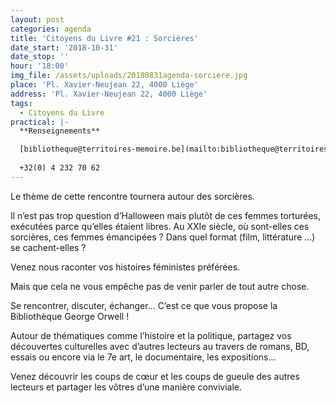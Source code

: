 ```yaml
---
layout: post
categories: agenda
title: 'Citoyens du Livre #21 : Sorcières'
date_start: '2018-10-31'
date_stop: ''
hour: '18:00'
img_file: /assets/uploads/20180831agenda-sorciere.jpg
place: 'Pl. Xavier-Neujean 22, 4000 Liège'
address: 'Pl. Xavier-Neujean 22, 4000 Liège'
tags:
  - Citoyens du Livre
practical: |-
  **Renseignements**  

  [bibliotheque@territoires-memoire.be](mailto:bibliotheque@territoires-memoire.be)
  
  +32(0) 4 232 70 62
---
```

Le thème de cette rencontre tournera autour des sorcières. 

Il n’est pas trop question d’Halloween mais plutôt de ces femmes torturées, exécutées parce qu’elles étaient libres. Au XXIe siècle, où sont-elles ces sorcières, ces femmes émancipées ? Dans quel format (film, littérature …) se cachent-elles ?

Venez nous raconter vos histoires féministes préférées.

Mais que cela ne vous empêche pas de venir parler de tout autre chose.

Se rencontrer, discuter, échanger… C’est ce que vous propose la Bibliothèque George Orwell !

Autour de thématiques comme l’histoire et la politique, partagez vos découvertes culturelles avec d’autres lecteurs au travers de romans, BD, essais ou encore via le 7e art, le documentaire, les expositions…

Venez découvrir les coups de cœur et les coups de gueule des autres lecteurs et partager les vôtres d’une manière conviviale.
